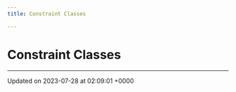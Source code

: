 ```yaml
---
title: Constraint Classes

---
```


# Constraint Classes








-------------------------------

Updated on 2023-07-28 at 02:09:01 +0000